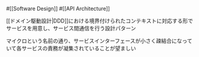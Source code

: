 #[[Software Design]] #[[API Architecture]]

[[ドメイン駆動設計|DDD]]における境界付けられたコンテキストに対応する形でサービスを用意し、サービス間通信を行う設計パターン

マイクロという名前の通り、サービスインターフェースが小さく疎結合になっていて各サービスの責務が凝集されていることが望ましい